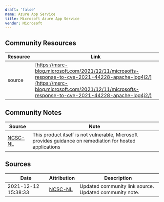 ```yaml
---
draft: 'false'
name: Azure App Service
title: Microsoft Azure App Service
vendor: Microsoft
---
```



## Community Resources
| Resource | Link |
| --- | --- |
| source | [https://msrc-blog.microsoft.com/2021/12/11/microsofts-response-to-cve-2021-44228-apache-log4j2/](https://msrc-blog.microsoft.com/2021/12/11/microsofts-response-to-cve-2021-44228-apache-log4j2/) |

## Community Notes
| Source | Note |
| --- | --- |
| [NCSC-NL](https://github.com/NCSC-NL/log4shell/blob/main/software/README.md) | This product itself is not vulnerable, Microsoft provides guidance on remediation for hosted applications |

## Sources
| Date | Attribution | Description |
| --- | --- | --- |
| 2021-12-12 15:38:33 | [NCSC-NL](https://github.com/NCSC-NL/log4shell/blob/main/software/README.md) | Updated community link source. Updated community note.  |

